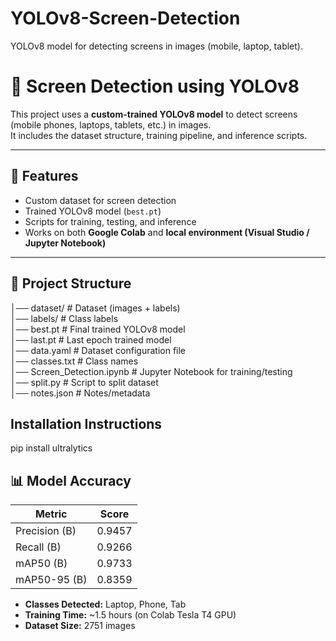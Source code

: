 # YOLOv8-Screen-Detection
YOLOv8 model for detecting screens in images (mobile, laptop, tablet).


# 📱 Screen Detection using YOLOv8

This project uses a **custom-trained YOLOv8 model** to detect screens (mobile phones, laptops, tablets, etc.) in images.  
It includes the dataset structure, training pipeline, and inference scripts.  

---

## 🚀 Features
- Custom dataset for screen detection  
- Trained YOLOv8 model (`best.pt`)  
- Scripts for training, testing, and inference  
- Works on both **Google Colab** and **local environment (Visual Studio / Jupyter Notebook)**  

---

## 📂 Project Structure

│── dataset/     # Dataset (images + labels) <br>
│── labels/      # Class labels <br> 
│── best.pt      # Final trained YOLOv8 model <br>
│── last.pt      # Last epoch trained model <br>
│── data.yaml    # Dataset configuration file <br>
│── classes.txt  # Class names <br>
│── Screen_Detection.ipynb   # Jupyter Notebook for training/testing <br>
│── split.py     # Script to split dataset <br>
│── notes.json   # Notes/metadata <br>

## Installation Instructions
pip install ultralytics


## 📊 Model Accuracy

| Metric              | Score   |
|----------------------|---------|
| Precision (B)        | 0.9457  |
| Recall (B)           | 0.9266  |
| mAP50 (B)            | 0.9733 |
| mAP50-95 (B)         | 0.8359 |

- **Classes Detected:** Laptop, Phone, Tab  
- **Training Time:** ~1.5 hours (on Colab Tesla T4 GPU)  
- **Dataset Size:** 2751 images   


